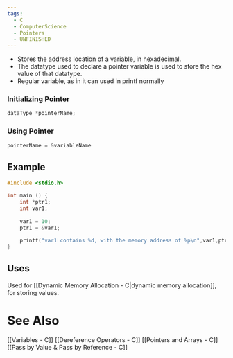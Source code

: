 ```yaml
---
tags:
  - C
  - ComputerScience
  - Pointers
  - UNFINISHED
---
```

- Stores the address location of a variable, in hexadecimal.
- The datatype used to declare a pointer variable is used to store the hex value of that datatype.
- Regular variable, as in it can used in printf normally

### Initializing Pointer
```c showlinenumbers
dataType *pointerName;
```

### Using Pointer
```c showlinenumbers
pointerName = &variableName
```
## Example
```c showlinenumbers 
#include <stdio.h>

int main () {
	int *ptr1;
	int var1;
	
	var1 = 10;
	ptr1 = &var1;
	
	printf("var1 contains %d, with the memory address of %p\n",var1,ptr1);
}
```

## Uses
Used for [[Dynamic Memory Allocation - C|dynamic memory allocation]], for storing values.

# See Also
[[Variables - C]]
[[Dereference Operators - C]]
[[Pointers and Arrays - C]]
[[Pass by Value & Pass by Reference - C]]